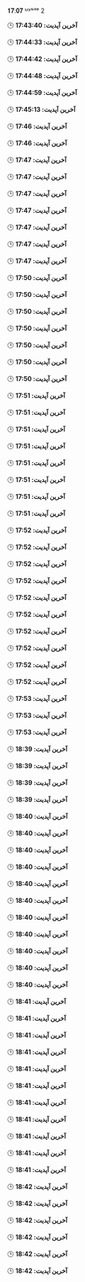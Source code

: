 𝟏𝟕:𝟎𝟕 ᴹʸᵇⁱᵗᵉ
2

🕒 **آخرین آپدیت: 17:43:40**

🕒 **آخرین آپدیت: 17:44:33**

🕒 **آخرین آپدیت: 17:44:42**

🕒 **آخرین آپدیت: 17:44:48**

🕒 **آخرین آپدیت: 17:44:59**

🕒 **آخرین آپدیت: 17:45:13**

🕒 **آخرین آپدیت: 17:46**

🕒 **آخرین آپدیت: 17:46**

🕒 **آخرین آپدیت: 17:47**

🕒 **آخرین آپدیت: 17:47**

🕒 **آخرین آپدیت: 17:47**

🕒 **آخرین آپدیت: 17:47**

🕒 **آخرین آپدیت: 17:47**

🕒 **آخرین آپدیت: 17:47**

🕒 **آخرین آپدیت: 17:47**

🕒 **آخرین آپدیت: 17:50**

🕒 **آخرین آپدیت: 17:50**

🕒 **آخرین آپدیت: 17:50**

🕒 **آخرین آپدیت: 17:50**

🕒 **آخرین آپدیت: 17:50**

🕒 **آخرین آپدیت: 17:50**

🕒 **آخرین آپدیت: 17:50**

🕒 **آخرین آپدیت: 17:51**

🕒 **آخرین آپدیت: 17:51**

🕒 **آخرین آپدیت: 17:51**

🕒 **آخرین آپدیت: 17:51**

🕒 **آخرین آپدیت: 17:51**

🕒 **آخرین آپدیت: 17:51**

🕒 **آخرین آپدیت: 17:51**

🕒 **آخرین آپدیت: 17:51**

🕒 **آخرین آپدیت: 17:52**

🕒 **آخرین آپدیت: 17:52**

🕒 **آخرین آپدیت: 17:52**

🕒 **آخرین آپدیت: 17:52**

🕒 **آخرین آپدیت: 17:52**

🕒 **آخرین آپدیت: 17:52**

🕒 **آخرین آپدیت: 17:52**

🕒 **آخرین آپدیت: 17:52**

🕒 **آخرین آپدیت: 17:52**

🕒 **آخرین آپدیت: 17:52**

🕒 **آخرین آپدیت: 17:53**

🕒 **آخرین آپدیت: 17:53**

🕒 **آخرین آپدیت: 17:53**

🕒 **آخرین آپدیت: 18:39**

🕒 **آخرین آپدیت: 18:39**

🕒 **آخرین آپدیت: 18:39**

🕒 **آخرین آپدیت: 18:39**

🕒 **آخرین آپدیت: 18:40**

🕒 **آخرین آپدیت: 18:40**

🕒 **آخرین آپدیت: 18:40**

🕒 **آخرین آپدیت: 18:40**

🕒 **آخرین آپدیت: 18:40**

🕒 **آخرین آپدیت: 18:40**

🕒 **آخرین آپدیت: 18:40**

🕒 **آخرین آپدیت: 18:40**

🕒 **آخرین آپدیت: 18:40**

🕒 **آخرین آپدیت: 18:40**

🕒 **آخرین آپدیت: 18:40**

🕒 **آخرین آپدیت: 18:41**

🕒 **آخرین آپدیت: 18:41**

🕒 **آخرین آپدیت: 18:41**

🕒 **آخرین آپدیت: 18:41**

🕒 **آخرین آپدیت: 18:41**

🕒 **آخرین آپدیت: 18:41**

🕒 **آخرین آپدیت: 18:41**

🕒 **آخرین آپدیت: 18:41**

🕒 **آخرین آپدیت: 18:41**

🕒 **آخرین آپدیت: 18:41**

🕒 **آخرین آپدیت: 18:41**

🕒 **آخرین آپدیت: 18:42**

🕒 **آخرین آپدیت: 18:42**

🕒 **آخرین آپدیت: 18:42**

🕒 **آخرین آپدیت: 18:42**

🕒 **آخرین آپدیت: 18:42**

🕒 **آخرین آپدیت: 18:42**